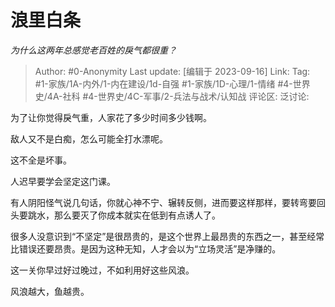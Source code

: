 # 浪里白条
*为什么这两年总感觉老百姓的戾气都很重？*

> Author: #0-Anonymity
> Last update: [编辑于 2023-09-16]
> Link:
> Tag: #1-家族/1A-内外/1-内在建设/1d-自强  #1-家族/1D-心理/1-情绪 #4-世界史/4A-社科 #4-世界史/4C-军事/2-兵法与战术/认知战
> 评论区:
> 泛讨论:

为了让你觉得戾气重，人家花了多少时间多少钱啊。

敌人又不是白痴，怎么可能全打水漂呢。

这不全是坏事。

人迟早要学会坚定这门课。

有人阴阳怪气说几句话，你就心神不宁、辗转反侧，进而要这样那样，要转弯要回头要跳水，那么要灭了你成本就实在低到有点诱人了。

很多人没意识到“不坚定”是很昂贵的，是这个世界上最昂贵的东西之一，甚至经常比错误还要昂贵。是因为这种无知，人才会以为“立场灵活”是净赚的。

这一关你早过好过晚过，不如利用好这些风浪。

风浪越大，鱼越贵。
